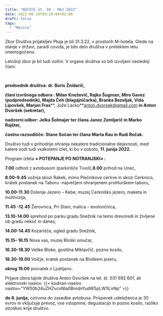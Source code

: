 ```yaml
---
title: "NOVICE št. 50 - MAJ 2022"
date: 2022-06-19T09:29:04+02:00
draft: false
tags:
  - "Novice"
---
```


Zbor Društva prijateljev Ptuja je bil 31.3.22, v prostorih M-hotela. Glede na stanje v državi, zaradi covida, je bilo delo društva v preteklem letu onemogočeno.

Letošnji zbor je bil tudi volilni. V organe društva so bili izvoljeni naslednji člani:

 

**predsednik društva: dr. Boris Žnidarič,**

**člani izvršnega odbora : Milan Kneževič, Rajko Šugman, Miro Gavez (podpredsednik), Majda Čeh (blagajničarka), Branka Bezeljak, Vida Lipovšek, Marjan Fras****, Jože Lacko**[anton.dvorsek@gmail.com](mailto:anton.dvorsek@gmail.com "mailto:anton.dvorsek@gmail.com") **in Anton Dvoršek (sekretar),**

**nadzorni odbor: Jelka Šolmajer ter člana Janez Zemljarič in Marko Rajšter,**

**častno razsodišče: Stane Sočan ter člana Marta Rau in Rudi Ročak.**



Društvo tudi v prihodnje ohranja nekatere tradicionalne dejavnosti, med katere sodi tudi vsakoletni izlet, ki bo v soboto, **11. junija 2022.**



Program izleta **» POTEPANJE PO NOTRANJSKI» :**



**7.00** odhod z avtobusom (parkirišče Tivoli),**8.00** prihod na Unec,

**8.00-9.45**  vožnja skozi Rakek, mimo Plečnikove cerkve in skozi Cerknico, kratek postanek na Taboru -največjem ohranjenem protiturškem taboru,

**10.00-11.30** Dolenje Jezero – Kebe; muzej Cerkniško jezero, maketa in multivizija,

**11.45 -12.45** Žerovnica, Pri Stani, malica – enolončnica,

**13.10-14.00** sprehod po parku gradu Snežnik na temo drevoredi in življene ob gradu nekoč in danes,

**14.00-14.45** Kozarišče, ogled gradu Snežnik,

**15.15– 16.15** Nova vas, muzej Bloški smučar,

**16.30-18.30** Velike Bloke, gostilna Miklavčič, pozno kosilo,

**18.30-19.00** Volčje, kratek postanek na Bloškem jezeru,

**okrog 19.00** povratek v Ljubljano.

Prijave zbira tajnik društva Anton Dvoršek na tel. št. 031 692 601, ali elektronski naslov: {{<  kodiran-naslov naslov="YW50b24uZHZvcnNla0BmdnYudW5pLW1iLnNp" >}} 

**do 6. junija,** oziroma do zasedbe avtobusa. Prispevek udeleženca je 30 evrov in vključuje prevoz, vse vstopnine, degustacijo in pozno kosilo, razliko stroškov krije društvo.

